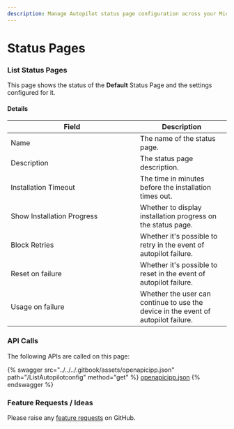 ```yaml
---
description: Manage Autopilot status page configuration across your Microsoft 365 tenants.
---
```


# Status Pages

### List Status Pages

This page shows the status of the **Default** Status Page and the settings configured for it.

#### Details <a href="#liststatuspages-details" id="liststatuspages-details"></a>

<table><thead><tr><th width="281">Field</th><th>Description</th></tr></thead><tbody><tr><td>Name</td><td>The name of the status page.</td></tr><tr><td>Description</td><td>The status page description.</td></tr><tr><td>Installation Timeout</td><td>The time in minutes before the installation times out.</td></tr><tr><td>Show Installation Progress</td><td>Whether to display installation progress on the status page.</td></tr><tr><td>Block Retries</td><td>Whether it's possible to retry in the event of autopilot failure.</td></tr><tr><td>Reset on failure</td><td>Whether it's possible to reset in the event of autopilot failure.</td></tr><tr><td>Usage on failure</td><td>Whether the user can continue to use the device in the event of autopilot failure.</td></tr></tbody></table>

### API Calls

The following APIs are called on this page:

{% swagger src="../../../.gitbook/assets/openapicipp.json" path="/ListAutopilotconfig" method="get" %}
[openapicipp.json](../../../.gitbook/assets/openapicipp.json)
{% endswagger %}

### Feature Requests / Ideas

Please raise any [feature requests](https://github.com/KelvinTegelaar/CIPP/issues/new?assignees=\&labels=enhancement%2Cno-priority\&projects=\&template=feature.yml\&title=%5BFeature+Request%5D%3A+) on GitHub.

